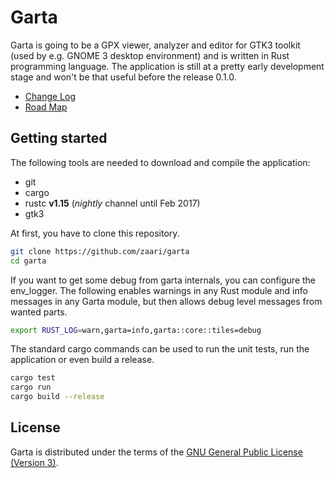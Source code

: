 # Garta
Garta is going to be a GPX viewer, analyzer and editor for GTK3 toolkit (used by e.g. GNOME 3 desktop environment) and is written in Rust programming language. The application is still at a pretty early development stage and won't be that useful before the release 0.1.0.

* [Change Log](ChangeLog.md)
* [Road Map](RoadMap.md)

## Getting started
The following tools are needed to download and compile the application:

* git 
* cargo
* rustc **v1.15** (*nightly* channel until Feb 2017)
* gtk3

At first, you have to clone this repository.

```bash
git clone https://github.com/zaari/garta
cd garta
```

If you want to get some debug from garta internals, you can configure the env_logger. The following enables warnings in any Rust module and info messages in any Garta module, but then allows debug level messages from wanted parts.

```bash
export RUST_LOG=warn,garta=info,garta::core::tiles=debug
```

The standard cargo commands can be used to run the unit tests, run the application or even build a release.

```bash
cargo test
cargo run
cargo build --release
```

## License
Garta is distributed under the terms of the [GNU General Public License (Version 3)](https://www.gnu.org/licenses/gpl-3.0.en.html).

